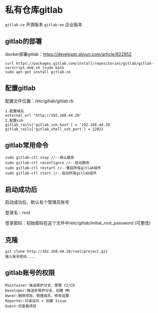 # 私有仓库gitlab
`gitlab-ce` 开源版本
`gitlab-ee` 企业版本
## gitlab的部署
docker部署gitlab：https://developer.aliyun.com/article/922952
```
curl https://packages.gitlab.com/install/repositories/gitlab/gitlab-ce/script.deb.sh |sudo bash
sudo apt-get install gitlab-ce
```
## 配置gitlab
配置文件位置：/etc/gitlab/gitlab.rb
```
1.配置域名
external_url 'http://192.168.44.20'
2.配置ssh
gitlab_rails['gitlab_ssh_host'] = '192.168.44.20'
gitlab_rails['gitlab_shell_ssh_port'] = 22022
```

## gitlab常用命令
```
sudo gitlab-ctl stop //--停止服务
sudo gitlab-ctl reconfigure //--启动服务
sudo gitlab-ctl restart //--重启所有gitlab组件
sudo gitlab-ctl start //--启动所有gitlab组件
```
## 启动成功后
启动成功后，默认有个管理员账号

登录名：root

登录密码：初始密码在这个文件中/etc/gitlab/initial_root_password (可更改)

## 克隆
```
git clone http://192.168.44.20/root/project.git
输入账号密码....
```

## gitlab账号的权限
```
Maintainer:推送保护分支、管理 CI/CD
Developer:推送非保护分支、创建 MR
Owner:删除项目、管理成员、修改设置
Reporter:只读访问 + 创建 Issue
Guest:仅查看项目
```

